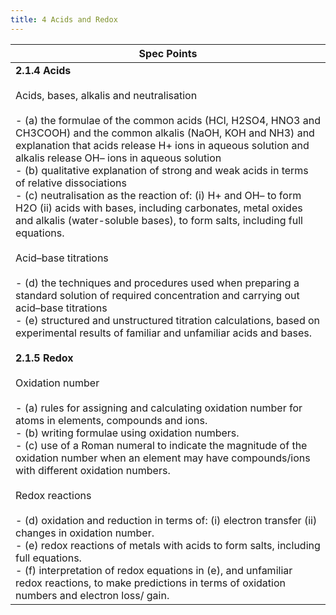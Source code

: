 ```yaml
---
title: 4 Acids and Redox
---
```



| Spec Points                                                                                                                                                                                                                                                                                                                                                                                                                                                                                                                                                                                                                                                                                                                                                                                                                                                                                                                                                                                                                                                                                                                                                                                                                                                                                                                                                                                                                                                                                                                                                                                                                                                                                              |
| -------------------------------------------------------------------------------------------------------------------------------------------------------------------------------------------------------------------------------------------------------------------------------------------------------------------------------------------------------------------------------------------------------------------------------------------------------------------------------------------------------------------------------------------------------------------------------------------------------------------------------------------------------------------------------------------------------------------------------------------------------------------------------------------------------------------------------------------------------------------------------------------------------------------------------------------------------------------------------------------------------------------------------------------------------------------------------------------------------------------------------------------------------------------------------------------------------------------------------------------------------------------------------------------------------------------------------------------------------------------------------------------------------------------------------------------------------------------------------------------------------------------------------------------------------------------------------------------------------------------------------------------------------------------------------------------------------- |
| **2.1.4 Acids**<br><br>Acids, bases, alkalis and neutralisation<br><br>- (a) the formulae of the common acids (HCl, H2SO4, HNO3 and CH3COOH) and the common alkalis (NaOH, KOH and NH3) and explanation that acids release H+ ions in aqueous solution and alkalis release OH– ions in aqueous solution<br>- (b) qualitative explanation of strong and weak acids in terms of relative dissociations<br>- (c) neutralisation as the reaction of: (i) H+ and OH– to form H2O (ii) acids with bases, including carbonates, metal oxides and alkalis (water-soluble bases), to form salts, including full equations.<br><br>Acid–base titrations<br><br>- (d) the techniques and procedures used when preparing a standard solution of required concentration and carrying out acid–base titrations<br>- (e) structured and unstructured titration calculations, based on experimental results of familiar and unfamiliar acids and bases.<br><br>**2.1.5 Redox**<br><br>Oxidation number<br><br>- (a) rules for assigning and calculating oxidation number for atoms in elements, compounds and ions.<br>- (b) writing formulae using oxidation numbers.<br>- (c) use of a Roman numeral to indicate the magnitude of the oxidation number when an element may have compounds/ions with different oxidation numbers.<br><br>Redox reactions<br><br>- (d) oxidation and reduction in terms of: (i) electron transfer (ii) changes in oxidation number.<br>- (e) redox reactions of metals with acids to form salts, including full equations.<br>- (f) interpretation of redox equations in (e), and unfamiliar redox reactions, to make predictions in terms of oxidation numbers and electron loss/ gain. |
